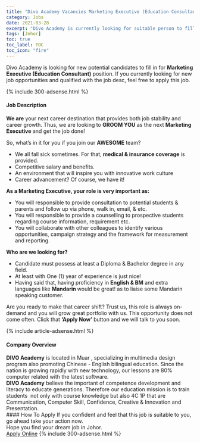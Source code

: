 ```yaml
---
title: "Divo Academy Vacancies Marketing Executive (Education Consultant)" 
category: Jobs 
date: 2021-03-28 
excerpt: "Divo Academy is currently looking for suitable person to fill in the Marketing Executive (Education Consultant) which based in Johor" 
tags: [Johor] 
toc: true 
toc_label: TOC 
toc_icon: "fire" 
--- 
```


<p>Divo Academy is looking for new potential candidates to fill in for <b>Marketing Executive (Education Consultant)</b> position. If you currently looking for new job opportunities and qualified with the job desc, feel free to apply this job.
</p>{% include 300-adsense.html %} 
<div><div><h4>Job Description</h4></div><div><div><span><div><p><strong>We are</strong>&#160;your next career destination that provides both job stability and career growth. Thus, we are looking to <strong>GROOM YOU</strong> as the next <strong>Marketing Executive</strong> and get the job done!</p><p>So, what&#8217;s in it for you if you join our <strong>AWESOME</strong> team?</p><ul><li>We all fall sick sometimes. For that, <strong>medical &amp; insurance coverage</strong> is provided.</li><li>Competitive salary and benefits.</li><li>An environment that will inspire you with innovative work culture</li><li>Career advancement? Of course, we have it!</li></ul><p><strong>As a Marketing Executive, your role is very important as:</strong></p><ul><li>You will responsible to provide consultation to potential students &amp; parents and follow up via phone, walk in, email, &amp; etc.</li><li>You will responsible to provide a counselling to prospective students regarding course information, requirement etc.</li><li>You will collaborate with other colleagues to identify various opportunities, campaign strategy and the framework for measurement and reporting.</li></ul><p><strong>Who are we looking for?</strong></p><ul><li>Candidate must possess at least a Diploma &amp; Bachelor degree in any field.</li><li>At least with One (1) year of experience is just nice!</li><li>Having said that, having proficiency in <strong>English &amp; BM</strong> and extra languages like <strong>Mandarin </strong>would be great! as to liaise some Mandarin speaking customer.</li></ul><p>Are you ready to make that career shift? Trust us, this role is always on-demand and you will grow great portfolio with us. This opportunity does not come often. Click that <strong>&#8216;Apply Now&#8217;</strong> button and we will talk to you soon.</p></div></span></div></div></div> 
{% include article-adsense.html %} 
<div><div><h4>Company Overview</h4></div><div><div><span><div><div><strong>DIVO Academy</strong> is located in Muar , specializing in multimedia design program also promoting Chinese - English bilingual education. Since the nation is growing rapidly with new technology, our lessons are 80% computer related with the latest software.</div>
<div><strong>DIVO Academy</strong> believe the important of competence development and literacy to educate generations. Therefore our education mission is to train students&#160; not only with course knowledge but also 4C 1P that are Communication, Computer Skill, Confidence, Creative &amp; Innovation and Presentation.</div></div></span></div></div></div> 
#### How To Apply 
If you confident and feel that this job is suitable to you, go ahead take your action now. <br/> 
Hope you find your dream job in Johor. <br/> 
<a href="https://www.jobstreet.com.my/en/job/marketing-executive-education-consultant-4491489?jobId=jobstreet-my-job-4491489&" class="btn btn--info" target="_blank" rel="nofollow noopenner">Apply Online</a> 
{% include 300-adsense.html %} 